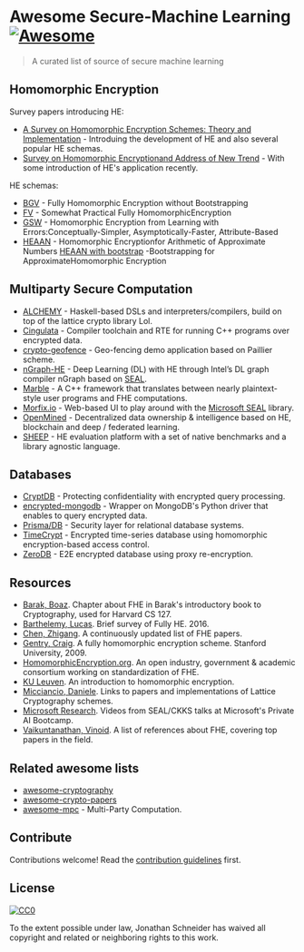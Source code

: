 # Awesome Secure-Machine Learning [![Awesome](https://awesome.re/badge.svg)](https://awesome.re)


> A curated list of source of secure machine learning



## Homomorphic Encryption

Survey papers introducing HE:

- [A Survey on Homomorphic Encryption Schemes: Theory and Implementation](https://dl.acm.org/doi/10.1145/3214303) - Introduing the development of HE and also several popular HE schemas.
- [Survey on Homomorphic Encryptionand Address of New Trend](https://www.semanticscholar.org/paper/Survey-on-Homomorphic-Encryption-and-Address-of-New-Alharbi-Samkri/6468cffa6d7a1fba27d4e813a0a22531757d1d8a) - With some introduction of HE's application recently.


HE schemas:

- [BGV](https://eprint.iacr.org/2011/277.pdf) - Fully Homomorphic Encryption without Bootstrapping
- [FV](https://eprint.iacr.org/2012/144.pdf) - Somewhat Practical Fully HomomorphicEncryption
- [GSW](https://eprint.iacr.org/2013/340.pdf) - Homomorphic Encryption from Learning with Errors:Conceptually-Simpler, Asymptotically-Faster, Attribute-Based
- [HEAAN](https://eprint.iacr.org/2013/340.pdf) - Homomorphic Encryptionfor Arithmetic of Approximate Numbers [HEAAN with bootstrap](https://eprint.iacr.org/2018/153.pdf) -Bootstrapping for ApproximateHomomorphic Encryption


## Multiparty Secure Computation

- [ALCHEMY](https://github.com/cpeikert/ALCHEMY) - Haskell-based DSLs and interpreters/compilers, build on top of the lattice crypto library Lol.
- [Cingulata](https://github.com/CEA-LIST/Cingulata) - Compiler toolchain and RTE for running C++ programs over encrypted data.
- [crypto-geofence](https://github.com/Georeactor/crypto-geofence) - Geo-fencing demo application based on Paillier scheme.
- [nGraph-HE](https://github.com/NervanaSystems/he-transformer) - Deep Learning (DL) with HE through Intel’s DL graph compiler nGraph based on [SEAL](#SEAL).
- [Marble](https://github.com/MarbleHE/Marble) - A C++ framework that translates between nearly plaintext-style user programs and FHE computations.
- [Morfix.io](https://morfix.io/sandbox) - Web-based UI to play around with the [Microsoft SEAL](#SEAL) library.
- [OpenMined](https://github.com/OpenMined) - Decentralized data ownership & intelligence based on HE, blockchain and deep / federated learning.
- [SHEEP](https://github.com/alan-turing-institute/SHEEP) - HE evaluation platform with a set of native benchmarks and a library agnostic language.

## Databases

- [CryptDB](https://github.com/CryptDB/cryptdb) - Protecting confidentiality with encrypted query processing.
- [encrypted-mongodb](https://github.com/pdroalves/encrypted-mongodb) - Wrapper on MongoDB's Python driver that enables to query encrypted data.
- [Prisma/DB](https://github.com/PrismaDB/PrismaDB) - Security layer for relational database systems.
- [TimeCrypt](https://github.com/TimeCrypt/timecrypt) - Encrypted time-series database using homomorphic encryption-based access control.
- [ZeroDB](https://github.com/zerodb/zerodb) - E2E encrypted database using proxy re-encryption.


## Resources

- [Barak, Boaz](https://intensecrypto.org/public/lec_15_FHE.html). Chapter about FHE in Barak's introductory book to Cryptography, used for Harvard CS 127.
- [Barthelemy, Lucas](https://blog.quarkslab.com/a-brief-survey-of-fully-homomorphic-encryption-computing-on-encrypted-data.html). Brief survey of Fully HE. 2016.
- [Chen, Zhigang](https://zhigang-chen.github.io/A%20List%20of%20FHE%20Papers.html). A continuously updated list of FHE papers.
- [Gentry, Craig](https://crypto.stanford.edu/craig/craig-thesis.pdf). A fully homomorphic encryption scheme. Stanford University, 2009.
- [HomomorphicEncryption.org](https://homomorphicencryption.org). An open industry, government & academic consortium working on standardization of FHE.
- [KU Leuven](https://www.esat.kuleuven.be/cosic/tag/cosic-guide-to-crypto/). An introduction to homomorphic encryption.
- [Micciancio, Daniele](http://cseweb.ucsd.edu/~daniele/LatticeLinks/FHE.html). Links to papers and implementations of Lattice Cryptography schemes.
- [Microsoft Research](https://www.youtube.com/playlist?list=PLD7HFcN7LXRef-eTSGt_XOUJLZNoDINUn). Videos from SEAL/CKKS talks at Microsoft's Private AI Bootcamp.
- [Vaikuntanathan, Vinoid](https://people.csail.mit.edu/vinodv/FHE/FHE-refs.html). A list of references about FHE, covering top papers in the field.


## Related awesome lists

- [awesome-cryptography](https://github.com/sobolevn/awesome-cryptography)
- [awesome-crypto-papers](https://github.com/pFarb/awesome-crypto-papers)
- [awesome-mpc](https://github.com/rdragos/awesome-mpc) - Multi-Party Computation.


## Contribute

Contributions welcome! Read the [contribution guidelines](contributing.md) first.


## License

[![CC0](http://mirrors.creativecommons.org/presskit/buttons/88x31/svg/cc-zero.svg)](http://creativecommons.org/publicdomain/zero/1.0)

To the extent possible under law, Jonathan Schneider has waived all copyright and
related or neighboring rights to this work.
